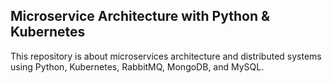 ## Microservice Architecture with Python & Kubernetes

This repository is about microservices architecture and distributed systems using Python, Kubernetes, RabbitMQ, MongoDB, and MySQL.
